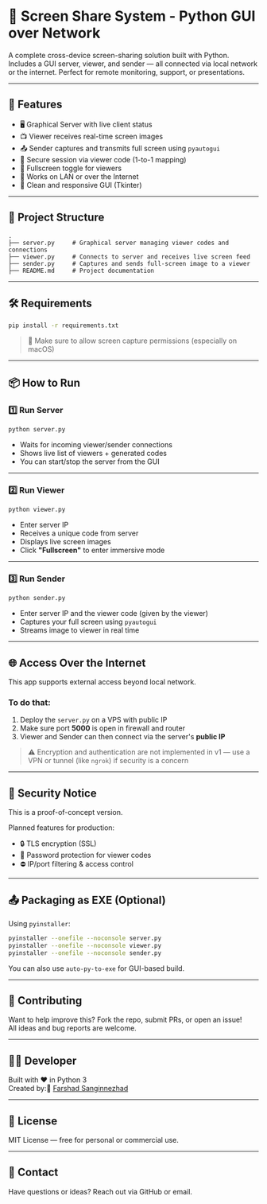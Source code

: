 # 📡 Screen Share System - Python GUI over Network

A complete cross-device screen-sharing solution built with Python. Includes a GUI server, viewer, and sender — all connected via local network or the internet. Perfect for remote monitoring, support, or presentations.

---

## 🚀 Features

- 🖥️ Graphical Server with live client status
- 📺 Viewer receives real-time screen images
- 📤 Sender captures and transmits full screen using `pyautogui`
- 🔑 Secure session via viewer code (1-to-1 mapping)
- 🧭 Fullscreen toggle for viewers
- 🔌 Works on LAN or over the Internet
- 🎨 Clean and responsive GUI (Tkinter)

---

## 🧱 Project Structure

```
.
├── server.py     # Graphical server managing viewer codes and connections
├── viewer.py     # Connects to server and receives live screen feed
├── sender.py     # Captures and sends full-screen image to a viewer
├── README.md     # Project documentation
```

---

## 🛠️ Requirements

```bash
pip install -r requirements.txt
```

> 📝 Make sure to allow screen capture permissions (especially on macOS)

---

## 📦 How to Run

### 1️⃣ Run Server

```bash
python server.py
```

- Waits for incoming viewer/sender connections
- Shows live list of viewers + generated codes
- You can start/stop the server from the GUI

---

### 2️⃣ Run Viewer

```bash
python viewer.py
```

- Enter server IP
- Receives a unique code from server
- Displays live screen images
- Click **"Fullscreen"** to enter immersive mode

---

### 3️⃣ Run Sender

```bash
python sender.py
```

- Enter server IP and the viewer code (given by the viewer)
- Captures your full screen using `pyautogui`
- Streams image to viewer in real time

---

## 🌐 Access Over the Internet

This app supports external access beyond local network.

### To do that:

1. Deploy the `server.py` on a VPS with public IP
2. Make sure port **5000** is open in firewall and router
3. Viewer and Sender can then connect via the server's **public IP**

> ⚠️ Encryption and authentication are not implemented in v1 — use a VPN or tunnel (like `ngrok`) if security is a concern

---

## 🔐 Security Notice

This is a proof-of-concept version.

Planned features for production:
- 🔒 TLS encryption (SSL)
- 🔑 Password protection for viewer codes
- ⛔ IP/port filtering & access control

---

## 📤 Packaging as EXE (Optional)

Using `pyinstaller`:

```bash
pyinstaller --onefile --noconsole server.py
pyinstaller --onefile --noconsole viewer.py
pyinstaller --onefile --noconsole sender.py
```

You can also use `auto-py-to-exe` for GUI-based build.

---

## 🤝 Contributing

Want to help improve this? Fork the repo, submit PRs, or open an issue!  
All ideas and bug reports are welcome.

---

## 👨‍💻 Developer

Built with ❤️ in Python 3  
Created by: [ّFarshad Sanginnezhad](https://github.com/fsanginnezhad/)

---

## 📄 License

MIT License — free for personal or commercial use.

---

## 💬 Contact

Have questions or ideas? Reach out via GitHub or email.
